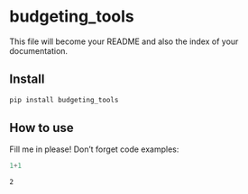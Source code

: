 # budgeting_tools

<!-- WARNING: THIS FILE WAS AUTOGENERATED! DO NOT EDIT! -->

This file will become your README and also the index of your
documentation.

## Install

``` sh
pip install budgeting_tools
```

## How to use

Fill me in please! Don’t forget code examples:

``` python
1+1
```

    2
